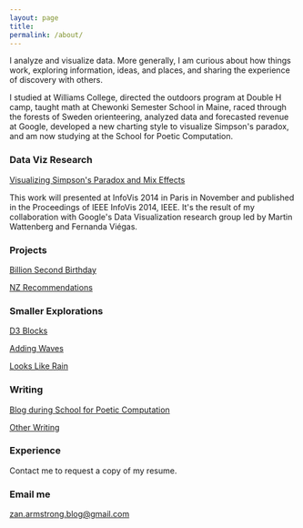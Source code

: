 ```yaml
---
layout: page
title: 
permalink: /about/
---
```


I analyze and visualize data. More generally, I am curious about how things work, exploring information, ideas, and places, and sharing the experience of discovery with others. 

I studied at Williams College, directed the outdoors program at Double H camp, taught math at Chewonki Semester School in Maine, raced through the forests of Sweden orienteering, analyzed data and forecasted revenue at Google, developed a new charting style to visualize Simpson's paradox, and am now studying at the School for Poetic Computation.

### Data Viz Research

[Visualizing Simpson's Paradox and Mix Effects](http://research.google.com/pubs/pub42901.html)

This work will presented at InfoVis 2014 in Paris in November and published in the Proceedings of IEEE InfoVis 2014, IEEE. It's the result of my collaboration with Google's Data Visualization research group led by Martin Wattenberg and Fernanda Viégas. 

### Projects

[Billion Second Birthday](http://billionseconds.zanarmstrong.com/)

[NZ Recommendations](newzealand.zanarmstrong.com)

### Smaller Explorations

[D3 Blocks](http://bl.ocks.org/zanarmstrong)

[Adding Waves](http://bl.ocks.org/zanarmstrong/raw/c9bb2842647140265d57/)

[Looks Like Rain](http://bl.ocks.org/zanarmstrong/raw/73ce430053eabd1b70fe/)

### Writing

[Blog during School for Poetic Computation](http://sfpc.zanarmstrong.com/)

[Other Writing](http://zanstrong.wordpress.com/)

### Experience

Contact me to request a copy of my resume.

### Email me

[zan.armstrong.blog@gmail.com](mailto:zan.armstrong.blog@gmail.com)
